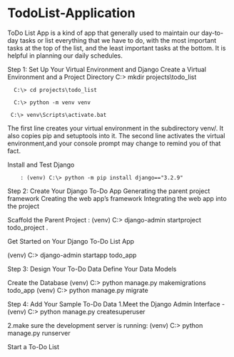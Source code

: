 # TodoList-Application
ToDo List App is a kind of app that generally used to maintain our day-to-day tasks or list everything that we have to do,
with the most important tasks at the top of the list, and the least important tasks at the bottom. It is helpful in planning 
our daily schedules.


Step 1: Set Up Your Virtual Environment and Django
Create a Virtual Environment and a Project Directory
      C:\> mkdir projects\todo_list
        
      C:\> cd projects\todo_list
        
      C:\> python -m venv venv
         
     C:\> venv\Scripts\activate.bat
         
The first line creates your virtual environment in the subdirectory venv/. It also copies pip and setuptools into it. 
The second line activates the virtual environment,and your console prompt may change to remind you of that fact.

Install and Test Django

        : (venv) C:\> python -m pip install django=="3.2.9"
      


Step 2: Create Your Django To-Do App
      Generating the parent project framework
      Creating the web app’s framework
      Integrating the web app into the project

Scaffold the Parent Project   :   (venv) C:\> django-admin startproject todo_project .

Get Started on Your Django To-Do List App

(venv) C:\> django-admin startapp todo_app

Step 3: Design Your To-Do Data
Define Your Data Models

Create the Database
(venv) C:\> python manage.py makemigrations todo_app
(venv) C:\> python manage.py migrate

Step 4: Add Your Sample To-Do Data
 1.Meet the Django Admin Interface  -  (venv) C:\> python manage.py createsuperuser

 2.make sure the development server is running:  (venv) C:\> python manage.py runserver

Start a To-Do List



 



